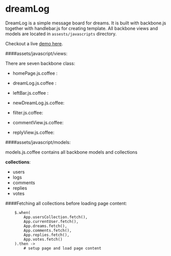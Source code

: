 dreamLog
========

DreamLog is a simple message board for dreams. It is built with backbone.js together with handlebar.js for creating template. 
All backbone views and models are located in <code>assests/javascripts</code> directory.

Checkout a live [demo here](http://dreamlog.heroku.com).

####assets/javascript/views:

There are seven backbone class:

 * homePage.js.coffee : 
    
 * dreamLog.js.coffee :    
    
 * leftBar.js.coffee :   

 * newDreamLog.js.coffee:

 * filter.js.coffee: 
       
 * commentView.js.coffee:

 * replyView.js.coffee:

    
    
    
####assets/javascript/models:

models.js.coffee contains all backbone models and collections

__collections__:
 * users                 
 * logs                     
 * comments             
 * replies      
 * votes           
 

####Fetching all collections before loading page content:

        $.when(
            App.usersCollection.fetch(),
            App.currentUser.fetch(),
            App.dreams.fetch(),
            App.comments.fetch(),
            App.replies.fetch(),
            App.votes.fetch()
        ).then ->
            # setup page and load page content





